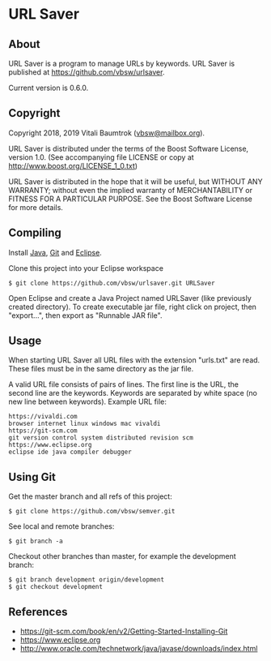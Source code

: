 # URL Saver

## About
URL Saver is a program to manage URLs by keywords.
URL Saver is published at <https://github.com/vbsw/urlsaver>.

Current version is 0.6.0.

## Copyright
Copyright 2018, 2019 Vitali Baumtrok (vbsw@mailbox.org).

URL Saver is distributed under the terms of the Boost Software License, version 1.0. (See accompanying file LICENSE or copy at http://www.boost.org/LICENSE_1_0.txt)

URL Saver is distributed in the hope that it will be useful, but WITHOUT ANY WARRANTY; without even the implied warranty of MERCHANTABILITY or FITNESS FOR A PARTICULAR PURPOSE. See the Boost Software License for more details.

## Compiling
Install [Java](http://www.oracle.com/technetwork/java/javase/downloads/index.html), [Git](https://git-scm.com) and [Eclipse](https://www.eclipse.org).

Clone this project into your Eclipse workspace

	$ git clone https://github.com/vbsw/urlsaver.git URLSaver

Open Eclipse and create a Java Project named URLSaver (like previously created directory).
To create executable jar file, right click on project, then "export...", then export as "Runnable JAR file".

## Usage
When starting URL Saver all URL files with the extension "urls.txt" are read.
These files must be in the same directory as the jar file.

A valid URL file consists of pairs of lines. The first line is the URL, the second line
are the keywords. Keywords are separated by white space (no new line between keywords).
Example URL file:

	https://vivaldi.com
	browser internet linux windows mac vivaldi
	https://git-scm.com
	git version control system distributed revision scm
	https://www.eclipse.org
	eclipse ide java compiler debugger

## Using Git
Get the master branch and all refs of this project:

	$ git clone https://github.com/vbsw/semver.git

See local and remote branches:

	$ git branch -a

Checkout other branches than master, for example the development branch:

	$ git branch development origin/development
	$ git checkout development

## References
- <https://git-scm.com/book/en/v2/Getting-Started-Installing-Git>
- <https://www.eclipse.org>
- <http://www.oracle.com/technetwork/java/javase/downloads/index.html>

